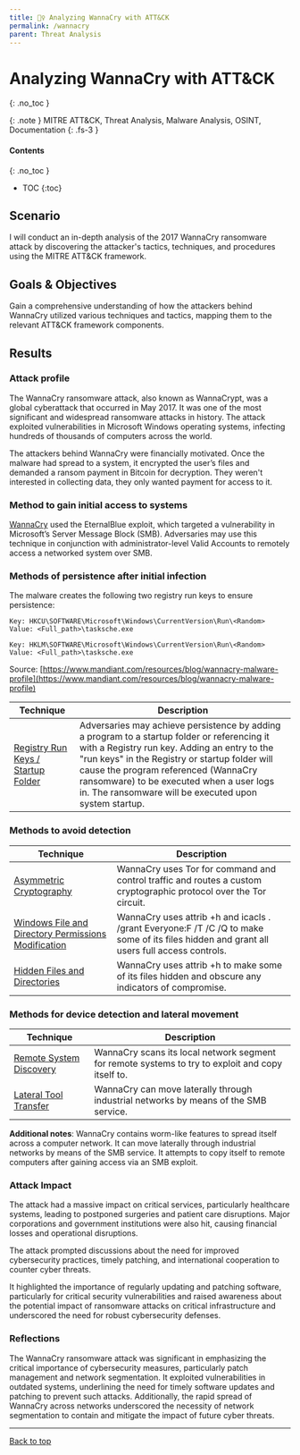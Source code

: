 ```yaml
---
title: 🕵️‍♀️ Analyzing WannaCry with ATT&CK
permalink: /wannacry
parent: Threat Analysis
---
```

# Analyzing WannaCry with ATT&CK
{: .no_toc }

{: .note }
MITRE ATT&CK, Threat Analysis, Malware Analysis, OSINT, Documentation
{: .fs-3 }

#### Contents
{: .no_toc }
- TOC
{:toc}

## Scenario
I will conduct an in-depth analysis of the 2017 WannaCry ransomware attack by discovering the attacker's tactics, techniques, and procedures using the MITRE ATT&CK framework.

## Goals & Objectives
Gain a comprehensive understanding of how the attackers behind WannaCry utilized various techniques and tactics, mapping them to the relevant ATT&CK framework components.

## Results

### Attack profile

The WannaCry ransomware attack, also known as WannaCrypt, was a global cyberattack that occurred in May 2017. It was one of the most significant and widespread ransomware attacks in history. The attack exploited vulnerabilities in Microsoft Windows operating systems, infecting hundreds of thousands of computers across the world.

The attackers behind WannaCry were financially motivated. Once the malware had spread to a system, it encrypted the user’s files and demanded a ransom payment in Bitcoin for decryption. They weren't interested in collecting data, they only wanted payment for access to it. 

### Method to gain initial access to systems

[WannaCry](https://attack.mitre.org/software/S0366/) used the EternalBlue exploit, which targeted a vulnerability in Microsoft’s Server Message Block (SMB). Adversaries may use this technique in conjunction with administrator-level Valid Accounts to remotely access a networked system over SMB.

### Methods of persistence after initial infection

The malware creates the following two registry run keys to ensure persistence:

```
Key: HKCU\SOFTWARE\Microsoft\Windows\CurrentVersion\Run\<Random>
Value: <Full_path>\tasksche.exe

Key: HKLM\SOFTWARE\Microsoft\Windows\CurrentVersion\Run\<Random>
Value: <Full_path>\tasksche.exe
```
Source: [https://www.mandiant.com/resources/blog/wannacry-malware-profile](https://www.mandiant.com/resources/blog/wannacry-malware-profile)

| Technique | Description |
| --- | --- |
| [Registry Run Keys / Startup Folder](https://attack.mitre.org/techniques/T1547/001) | Adversaries may achieve persistence by adding a program to a startup folder or referencing it with a Registry run key. Adding an entry to the "run keys" in the Registry or startup folder will cause the program referenced (WannaCry ransomware) to be executed when a user logs in. The ransomware will be executed upon system startup. |

### Methods to avoid detection

| Technique | Description |
| --- | --- |
| [Asymmetric Cryptography](https://attack.mitre.org/techniques/T1573/002) | WannaCry uses Tor for command and control traffic and routes a custom cryptographic protocol over the Tor circuit. |
| [Windows File and Directory Permissions Modification](https://attack.mitre.org/techniques/T1222/001) | WannaCry uses attrib +h and icacls . /grant Everyone:F /T /C /Q to make some of its files hidden and grant all users full access controls. |
| [Hidden Files and Directories](https://attack.mitre.org/techniques/T1564/001) | WannaCry uses attrib +h to make some of its files hidden and obscure any indicators of compromise. |

### Methods for device detection and lateral movement

| Technique | Description |
| --- | --- |
| [Remote System Discovery](https://attack.mitre.org/techniques/T1018) | WannaCry scans its local network segment for remote systems to try to exploit and copy itself to. |
| [Lateral Tool Transfer](https://attack.mitre.org/techniques/T0867) | WannaCry can move laterally through industrial networks by means of the SMB service. |

**Additional notes**: WannaCry contains worm-like features to spread itself across a computer network. It can move laterally through industrial networks by means of the SMB service. It attempts to copy itself to remote computers after gaining access via an SMB exploit.

### Attack Impact

The attack had a massive impact on critical services, particularly healthcare systems, leading to postponed surgeries and patient care disruptions. Major corporations and government institutions were also hit, causing financial losses and operational disruptions.

The attack prompted discussions about the need for improved cybersecurity practices, timely patching, and international cooperation to counter cyber threats.

It highlighted the importance of regularly updating and patching software, particularly for critical security vulnerabilities and raised awareness about the potential impact of ransomware attacks on critical infrastructure and underscored the need for robust cybersecurity defenses.

### Reflections

The WannaCry ransomware attack was significant in emphasizing the critical importance of cybersecurity measures, particularly patch management and network segmentation. It exploited vulnerabilities in outdated systems, underlining the need for timely software updates and patching to prevent such attacks. Additionally, the rapid spread of WannaCry across networks underscored the necessity of network segmentation to contain and mitigate the impact of future cyber threats.

---

<a href="#top" id="back-to-top">Back to top</a>